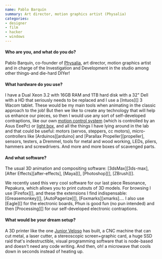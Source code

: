 ```yaml
---
name: Pablo Barquín
summary: Art director, motion graphics artist (Physalia)
categories:
- designer
- film
- hacker
- windows
---
```


#### Who are you, and what do you do?

Pablo Barquín, co-founder of [Physalia](http://www.physaliastudio.com/ "A motion graphics and VFX studio in Barcelona."), art director, motion graphics artist and in charge of the Investigation and Development in the studio among other things-and die-hard DIYer!

#### What hardware do you use?

I have a Dual Xeon 3.2 with 16GB RAM and 1TB hard disk with a 32" Dell with a HD that seriously needs to be replaced and I use a [Intuos][] 3 Wacom tablet. These would be my main tools when animating in the classic approach to the job! But then we like to create any technology that will help us enhance our pieces, so then I would use any sort of self-developed contraptions, like our own [motion control system](http://www.physaliastudio.com/motion-control.html "Physalia's home-built motion control system.") (which is controlled by an Asus EeePc) or [light box](http://www.physaliastudio.com/lightbox.html "Physalia's home-built light box."), and all the things I have lying around in the lab and that could be useful: motors (servos, steppers, cc motors), micro-controllers like [Arduinos][arduino] and [Parallax Propeller][propeller], sensors, testers, a Dremmel, tools for metal and wood working, LEDs, pliers, hammers and screwdrivers. And more and more boxes of scavenged parts.

#### And what software?

The usual 3D animation and compositing software: [3dsMax][3ds-max], [After Effects][after-effects], [Maya][], [Photoshop][], [ZBrush][].

We recently used this very cool software for our last piece Resonance, Pepakura, which allows you to print cutouts of 3D models. For browsing I use [Firefox][], and these the extensions I find indispensable: [Greasemonkey][], [AutoPagerize][], [Foxmarks][xmarks].... I also use [Eagle][] for the electronic boards, Phun is good fun (no pun intended) and then [Processing][] for our self-developed electronic contraptions.

#### What would be your dream setup?

A 3D printer like the one [Junior Veloso](http://3dhomemade.blogspot.com/ "Junior's website about his 3D printer.") has built, a CNC machine that can cut metal, a laser cutter, a stereoscopic screen+graphic card, a huge SSD raid that's indestructible, visual programming software that is node-based and doesn't need any code writing. And then, oh! a microwave that cools down in seconds instead of heating up.